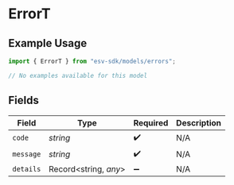 # ErrorT

## Example Usage

```typescript
import { ErrorT } from "esv-sdk/models/errors";

// No examples available for this model
```

## Fields

| Field                 | Type                  | Required              | Description           |
| --------------------- | --------------------- | --------------------- | --------------------- |
| `code`                | *string*              | :heavy_check_mark:    | N/A                   |
| `message`             | *string*              | :heavy_check_mark:    | N/A                   |
| `details`             | Record<string, *any*> | :heavy_minus_sign:    | N/A                   |